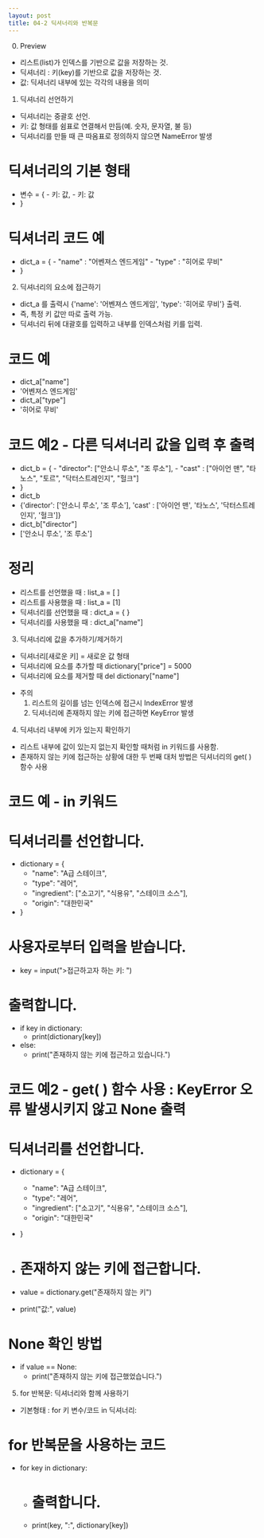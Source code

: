 ```yaml
---
layout: post
title: 04-2 딕셔너리와 반복문
---
```


0. Preview
- 리스트(list)가 인덱스를 기반으로 값을 저장하는 것.
- 딕셔너리 : 키(key)를 기반으로 값을 저장하는 것.
- 값: 딕셔너리 내부에 있는 각각의 내용을 의미

1. 딕셔너리 선언하기
- 딕셔너리는 중괄호 선언.
- 키: 값 형태를 쉼표로 연결해서 만듬(예. 숫자, 문자열, 불 등)
- 딕셔너리를 만들 때 큰 따옴표로 정의하지 않으면 NameError 발생
# 딕셔너리의 기본 형태
- 변수 = {
      - 키: 값,
      - 키: 값
- }

# 딕셔너리 코드 예
- dict_a = {
      - "name" : "어벤져스 엔드게임"
      - "type" : "히어로 무비"
- }

2. 딕셔너리의 요소에 접근하기
- dict_a 를 출력시 {'name': '어벤져스 엔드게임', 'type': '히어로 무비'} 출력.
- 즉, 특정 키 값만 따로 출력 가능.
- 딕셔너리 뒤에 대괄호를 입력하고 내부를 인덱스처럼 키를 입력.
# 코드 예
- dict_a["name"]
- '어벤져스 엔드게임'
- dict_a["type"]
- '히어로 무비'

# 코드 예2 - 다른 딕셔너리 값을 입력 후 출력
- dict_b = {
        - "director": ["안소니 루소", "조 루소"],
        - "cast" : ["아이언 맨", "타노스", "토르", "닥터스트레인지", "헐크"]
- }
- dict_b
- {'director': ['안소니 루소', '조 루소'], 'cast' : ['아이언 맨', '타노스', '닥터스트레인지', '헐크']}
- dict_b["director"]
- ['안소니 루소', '조 루소']

# 정리
- 리스트를 선언했을 때 : list_a = [ ] 
- 리스트를 사용했을 때 : list_a = [1]
- 딕셔너리를 선언했을 때 : dict_a = { }
- 딕셔너리를 사용했을 때 : dict_a["name"]

3. 딕셔너리에 값을 추가하기/제거하기
- 딕셔너리[새로운 키] = 새로운 값 형태
- 딕셔너리에 요소를 추가할 때 dictionary["price"] = 5000
- 딕셔너리에 요소를 제거할 때 del dictionary["name"]
* 주의
  1) 리스트의 길이를 넘는 인덱스에 접근시 IndexError 발생
  2) 딕셔너리에 존재하지 않는 키에 접근하면 KeyError 발생

4. 딕셔너리 내부에 키가 있는지 확인하기
- 리스트 내부에 값이 있는지 없는지 확인할 때처럼 in 키워드를 사용함.
- 존재하지 않는 키에 접근하는 상황에 대한 두 번째 대처 방법은 딕셔너리의 get( ) 함수 사용
# 코드 예 - in 키워드
# 딕셔너리를 선언합니다.
- dictionary = {
  - "name": "A급 스테이크",
  - "type": "레어",
  - "ingredient": ["소고기", "식용유", "스테이크 소스"],
  - "origin": "대한민국"
- }

# 사용자로부터 입력을 받습니다.
- key = input(">접근하고자 하는 키: ")

# 출력합니다.
- if key in dictionary:
   - print(dictionary[key])
- else:
   - print("존재하지 않는 키에 접근하고 있습니다.")

# 코드 예2 - get( ) 함수 사용 : KeyError 오류 발생시키지 않고 None 출력
# 딕셔너리를 선언합니다.
- dictionary = {
  - "name": "A급 스테이크",
  - "type": "레어",
  - "ingredient": ["소고기", "식용유", "스테이크 소스"],
  - "origin": "대한민국"
- }

- # 존재하지 않는 키에 접근합니다.
- value = dictionary.get("존재하지 않는 키")
- print("값:", value)

# None 확인 방법
- if value == None:
  - print("존재하지 않는 키에 접근했었습니다.")

5. for 반복문: 딕셔너리와 함께 사용하기
- 기본형태 : for 키 변수/코드 in 딕셔너리:
# for 반복문을 사용하는 코드
- for key in dictionary:
  - # 출력합니다.
  - print(key, ":", dictionary[key])
